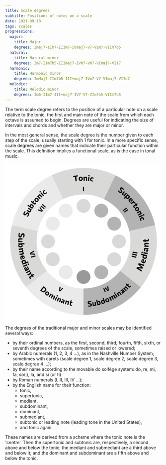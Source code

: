 ```yaml
---
title: Scale degrees
subtitle: Positions of notes on a scale
date: 2021-09-10
tags: scales
progressions:
  major:
    title: Major
    degrees: Imaj7-IIm7-IIIm7-IVmaj7-V7-VIm7-VIIm7b5
  natural:
    title: Natural minor
    degrees: Im7-IIm7b5-IIImaj7-IVm7-Vm7-VImaj7-VII7
  harmonic:
    title: Harmonic minor
    degrees: ImMaj7-IIm7b5-III+maj7-IVm7-V7-VImaj7-VIIo7
  melodic:
    title: Melodic minor
    degrees: Im6-IIm7-III+maj7-IV7-V7-VIm7b5-VIIm7b5
---
```


The term scale degree refers to the position of a particular note on a scale relative to the tonic, the first and main note of the scale from which each octave is assumed to begin. Degrees are useful for indicating the size of intervals and chords and whether they are major or minor. 

In the most general sense, the scale degree is the number given to each step of the scale, usually starting with 1 for tonic. In a more specific sense, scale degrees are given names that indicate their particular function within the scale. This definition implies a functional scale, as is the case in tonal music. 

<img class="max-w-55ch" src="/media/theory/functions.svg" />

The degrees of the traditional major and minor scales may be identified several ways:

- by their ordinal numbers, as the first, second, third, fourth, fifth, sixth, or seventh degrees of the scale, sometimes raised or lowered;
- by Arabic numerals (1, 2, 3, 4 …), as in the Nashville Number System, sometimes with carets (scale degree 1, scale degree 2, scale degree 3, scale degree 4 …);
- by their name according to the movable do solfège system: do, re, mi, fa, so(l), la, and si (or ti).
- by Roman numerals (I, II, III, IV …);
- by the English name for their function: 
  - tonic, 
  - supertonic, 
  - mediant, 
  - subdominant, 
  - dominant, 
  - submediant, 
  - subtonic or leading note (leading tone in the United States), 
  - and tonic again. 
  
  
These names are derived from a scheme where the tonic note is the 'centre'. Then the supertonic and subtonic are, respectively, a second above and below the tonic; the mediant and submediant are a third above and below it; and the dominant and subdominant are a fifth above and below the tonic.







<chord-progressions  class="mt-16" :list="$frontmatter.progressions" />